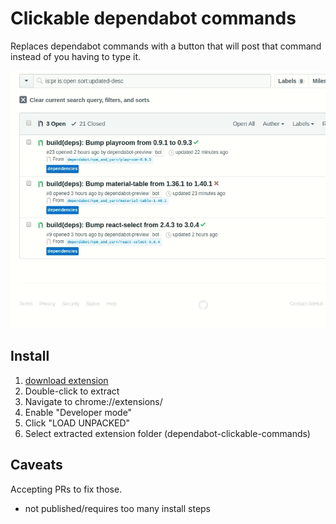 # Clickable dependabot commands

Replaces dependabot commands with a button that will post that command instead of you having to type it.

![](preview.gif)

## Install
1. [download extension](https://github.com/eps1lon/dependabot-clickable-commands/releases/download/v0.3.0/dependabot-clickable-commands.zip)
2. Double-click to extract
3. Navigate to chrome://extensions/
4. Enable "Developer mode"
5. Click "LOAD UNPACKED"
6. Select extracted extension folder (dependabot-clickable-commands)

## Caveats

Accepting PRs to fix those.

- not published/requires too many install steps
